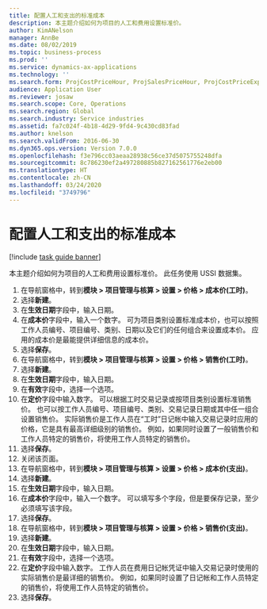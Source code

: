 ```yaml
---
title: 配置人工和支出的标准成本
description: 本主题介绍如何为项目的人工和费用设置标准价。
author: KimANelson
manager: AnnBe
ms.date: 08/02/2019
ms.topic: business-process
ms.prod: ''
ms.service: dynamics-ax-applications
ms.technology: ''
ms.search.form: ProjCostPriceHour, ProjSalesPriceHour, ProjCostPriceExpense, ProjSalesPriceCost
audience: Application User
ms.reviewer: josaw
ms.search.scope: Core, Operations
ms.search.region: Global
ms.search.industry: Service industries
ms.assetid: fa7c024f-4b18-4d29-9fd4-9c430cd83fad
ms.author: knelson
ms.search.validFrom: 2016-06-30
ms.dyn365.ops.version: Version 7.0.0
ms.openlocfilehash: f3e796cc03aeaa28938c56ce37d5075755248dfa
ms.sourcegitcommit: 8c786230ef2a497280885b827162561776e2eb00
ms.translationtype: HT
ms.contentlocale: zh-CN
ms.lasthandoff: 03/24/2020
ms.locfileid: "3749796"
---
```

# <a name="configure-standard-costs-for-labor-and-expenses"></a>配置人工和支出的标准成本

[!include [task guide banner](../../includes/task-guide-banner.md)]

本主题介绍如何为项目的人工和费用设置标准价。 此任务使用 USSI 数据集。

1. 在导航窗格中，转到**模块 > 项目管理与核算 > 设置 > 价格 > 成本价(工时)**。
2. 选择**新建**。
3. 在**生效日期**字段中，输入日期。
4. 在**成本价**字段中，输入一个数字。 可为项目类别设置标准成本价，也可以按照工作人员编号、项目编号、类别、日期以及它们的任何组合来设置成本价。 应用的成本价是最能提供详细信息的成本价。  
5. 选择**保存**。
6. 在导航窗格中，转到**模块 > 项目管理与核算 > 设置 > 价格 > 销售价(工时)**。
7. 选择**新建**。
8. 在**生效日期**字段中，输入日期。
9. 在**有效**字段中，选择一个选项。
10. 在**定价**字段中输入数字。 可以根据工时交易记录或按项目类别设置标准销售价。 也可以按工作人员编号、项目编号、类别、交易记录日期或其中任一组合设置销售价。 实际销售价是工作人员在“工时”日记帐中输入交易记录时应用的价格，它是具有最高详细级别的销售价。 例如，如果同时设置了一般销售价和工作人员特定的销售价，将使用工作人员特定的销售价。  
11. 选择**保存**。
12. 关闭该页面。
13. 在导航窗格中，转到**模块 > 项目管理与核算 > 设置 > 价格 > 成本价(支出)**。
14. 选择**新建**。
15. 在**生效日期**字段中，输入日期。
16. 在**成本价**字段中，输入一个数字。 可以填写多个字段，但是要保存记录，至少必须填写该字段。  
17. 选择**保存**。
18. 在导航窗格中，转到**模块 > 项目管理与核算 > 设置 > 价格 > 销售价(支出)**。
19. 选择**新建**。
20. 在**生效日期**字段中，输入日期。
21. 在**有效**字段中，选择一个选项。
22. 在**定价**字段中输入数字。 工作人员在费用日记帐凭证中输入交易记录时使用的实际销售价是最详细的销售价。 例如，如果同时设置了日记帐和工作人员特定的销售价，将使用工作人员特定的销售价。  
23. 选择**保存**。

